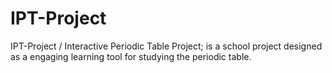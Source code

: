 # IPT-Project
IPT-Project / Interactive Periodic Table Project; is a school project designed as a engaging learning tool for studying the periodic table.
